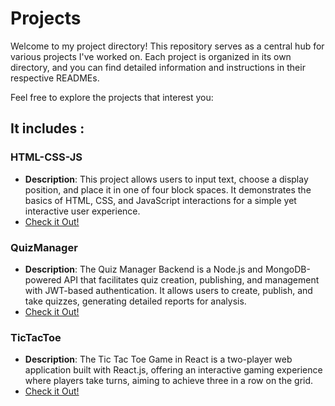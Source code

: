 # Projects

Welcome to my project directory! This repository serves as a central hub for various projects I've worked on. Each project is organized in its own directory, and you can find detailed information and instructions in their respective READMEs.

Feel free to explore the projects that interest you:

## It includes : 

### HTML-CSS-JS

- **Description**: This project allows users to input text, choose a display position, and place it in one of four block spaces. It demonstrates the basics of HTML, CSS, and JavaScript interactions for a simple yet interactive user experience.
- [Check it Out!](https://github.com/devchauhan-06/Triweb-Learning/blob/main/Projects/html-css-js/README.md)

### QuizManager

- **Description**: The Quiz Manager Backend is a Node.js and MongoDB-powered API that facilitates quiz creation, publishing, and management with JWT-based authentication. It allows users to create, publish, and take quizzes, generating detailed reports for analysis.
- [Check it Out!](https://github.com/devchauhan-06/Triweb-Learning/blob/main/Projects/QuizApp/README.md)

### TicTacToe

- **Description**: The Tic Tac Toe Game in React is a two-player web application built with React.js, offering an interactive gaming experience where players take turns, aiming to achieve three in a row on the grid.
- [Check it Out!](https://github.com/devchauhan-06/Triweb-Learning/blob/main/Projects/tic-tac-toe/README.md)


